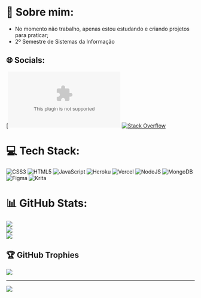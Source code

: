 # 💫 Sobre mim:
- No momento não trabalho, apenas estou estudando e criando projetos para praticar;
- 2º Semestre de Sistemas da Informação


## 🌐 Socials:
[![Gmail](mailto:jc2493718@gmail.com) [![Stack Overflow](https://img.shields.io/badge/-Stackoverflow-FE7A16?logo=stack-overflow&logoColor=white)](https://stackoverflow.com/users/17603256)

# 💻 Tech Stack:
![CSS3](https://img.shields.io/badge/css3-%231572B6.svg?style=for-the-badge&logo=css3&logoColor=white) ![HTML5](https://img.shields.io/badge/html5-%23E34F26.svg?style=for-the-badge&logo=html5&logoColor=white) ![JavaScript](https://img.shields.io/badge/javascript-%23323330.svg?style=for-the-badge&logo=javascript&logoColor=%23F7DF1E) ![Heroku](https://img.shields.io/badge/heroku-%23430098.svg?style=for-the-badge&logo=heroku&logoColor=white) ![Vercel](https://img.shields.io/badge/vercel-%23000000.svg?style=for-the-badge&logo=vercel&logoColor=white) ![NodeJS](https://img.shields.io/badge/node.js-6DA55F?style=for-the-badge&logo=node.js&logoColor=white) ![MongoDB](https://img.shields.io/badge/MongoDB-%234ea94b.svg?style=for-the-badge&logo=mongodb&logoColor=white) ![Figma](https://img.shields.io/badge/figma-%23F24E1E.svg?style=for-the-badge&logo=figma&logoColor=white) ![Krita](https://img.shields.io/badge/Krita-203759?style=for-the-badge&logo=krita&logoColor=EEF37B)
# 📊 GitHub Stats:
![](https://github-readme-stats.vercel.app/api?username=juliocesar249&theme=dark&hide_border=true&include_all_commits=false&count_private=false)<br/>
![](https://github-readme-streak-stats.herokuapp.com/?user=juliocesar249&theme=dark&hide_border=true)<br/>
![](https://github-readme-stats.vercel.app/api/top-langs/?username=juliocesar249&theme=dark&hide_border=true&include_all_commits=false&count_private=false&layout=compact)

## 🏆 GitHub Trophies
![](https://github-profile-trophy.vercel.app/?username=juliocesar249&theme=radical&no-frame=false&no-bg=false&margin-w=4)

---
[![](https://visitcount.itsvg.in/api?id=juliocesar249&icon=0&color=0)](https://visitcount.itsvg.in)

<!-- Proudly created with GPRM ( https://gprm.itsvg.in ) -->
